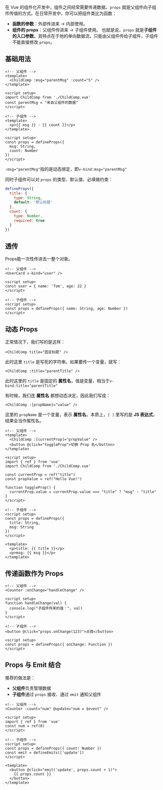 在 Vue 的组件化开发中，组件之间经常需要传递数据。`props` 就是父组件向子组件传值的方式。在日常开发中，你可以把组件类比为函数：
- **函数的参数**：外部传进来 → 内部使用。
- **组件的 props**：父组件传进来 → 子组件使用。
也就是说，`props` 就是**子组件的入口参数**。其特点在于他的单向数据流，只能由父组件传给子组件，子组件不能直接修改 `props`。


## 基础用法

```vue
<!-- 父组件 -->
<template>
  <ChildComp :msg="parentMsg" :count="5" />
</template>

<script setup>
import ChildComp from './ChildComp.vue'
const parentMsg = "来自父组件的数据"
</script>

<!-- 子组件 -->
<template>
  <p>{{ msg }} - {{ count }}</p>
</template>

<script setup>
const props = defineProps({
  msg: String,
  count: Number
})
</script>
```

`:msg="parentMsg"`指的是动态绑定，即`v-bind:msg="parentMsg"`

同时子组件可以对 `props` 的类型、默认值、必填做约束：
```js
defineProps({
  title: {
    type: String,
    default: '默认标题'
  },
  count: {
    type: Number,
    required: true
  }
})
```

## 透传

Props能一次性传进去一整个对象。

```vue
<!-- 父组件 -->
<UserCard v-bind="user" />

<script setup>
const user = { name: 'Tom', age: 22 }
</script>

<!-- 子组件 -->
<script setup>
const props = defineProps({ name: String, age: Number })
</script>
```

## 动态 Props

正常情况下，我们写的是这样：
```vue
<ChildComp title="固定标题" />
```
此时这里 `title` 是写死的字符串。如果要传一个变量，就写：
```vue
<ChildComp :title="parentTitle" />
```
此时这里的 `title` 是固定的 **属性名**，值是变量，相当于`v-bind:title="parentTitle"`

有时候，我们连 **属性名** 都想动态决定，因此我们写成：
```vue
<ChildComp :[propName]="value" />
```
这里的 `propName` 是一个变量，表示 **属性名**。本质上，`[ ]` 里写的是 **JS 表达式**，结果会当作属性名。

```vue
<!-- 父组件 -->
<template>
  <ChildComp :[currentProp]="propValue" />
  <button @click="toggleProp">切换 Prop 名</button>
</template>

<script setup>
import { ref } from 'vue'
import ChildComp from './ChildComp.vue'

const currentProp = ref("title")
const propValue = ref("Hello Vue!")

function toggleProp() {
  currentProp.value = currentProp.value === "title" ? "msg" : "title"
}
</script>

<!-- 子组件 -->
<script setup>
const props = defineProps({
  title: String,
  msg: String
})
</script>

<template>
  <p>title: {{ title }}</p>
  <p>msg: {{ msg }}</p>
</template>
```

## 传递函数作为 Props

```vue
<!-- 父组件 -->
<Counter :onChange="handleChange" />

<script setup>
function handleChange(val) {
  console.log("子组件传来的值：", val)
}
</script>

<!-- 子组件 -->
<button @click="props.onChange(123)">点我</button>

<script setup>
const props = defineProps({ onChange: Function })
</script>
```

## Props 与 Emit 结合

推荐的做法是：
- **父组件**负责管理数据
- **子组件**通过 `props` 接收、通过 `emit` 通知父组件

```vue
<!-- 父组件 -->
<Counter :count="num" @update="num = $event" />

<script setup>
import { ref } from 'vue'
const num = ref(0)
</script>

<!-- 子组件 -->
<script setup>
const props = defineProps({ count: Number })
const emit = defineEmits(['update'])
</script>

<template>
  <button @click="emit('update', props.count + 1)">
    {{ props.count }}
  </button>
</template>
```